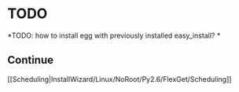 # TODO
*TODO: how to install egg with previously installed easy_install? *

## Continue

[[Scheduling|InstallWizard/Linux/NoRoot/Py2.6/FlexGet/Scheduling]]
